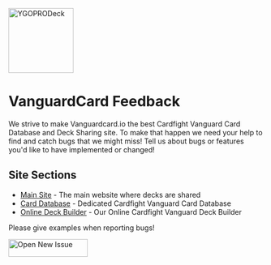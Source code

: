 [<img src="Logo (1).jpg" width="128" height="128" alt="YGOPRODeck" />](http://ygoprodeck.com/)

# VanguardCard Feedback

We strive to make Vanguardcard.io the best Cardfight Vanguard Card Database and Deck Sharing site. To make that happen we need your help to find and catch bugs that we might miss! Tell us about bugs or features you'd like to have implemented or changed!


## Site Sections

* [Main Site](https://vanguardcard.io) - The main website where decks are shared
* [Card Database](https://vanguardcard.io/card-database/) - Dedicated Cardfight Vanguard Card Database
* [Online Deck Builder](https://vanguardcard.io/deckbuilder/) - Our Online Cardfight Vanguard Deck Builder

Please give examples when reporting bugs! 

[<img src="img/newissue.png" height="35" width="156" alt="Open New Issue" />](https://github.com/AlanOC91/VangardCard/issues/new)

